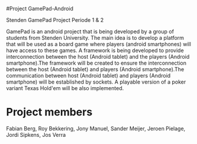 #Project GamePad-Android

Stenden GamePad Project Periode 1 &amp; 2

GamePad is an android project that is being developed by a group of students from Stenden University. The main idea is to develop a platform that will be used as a board game where players (android smartphones) will have access to these games. 
A framework is being developed to provide interconnection between the host (Android tablet) and the players (Android smartphone).The framework will be created to ensure the interconnection between the host (Android tablet) and players (Android smartphone).The communication between host (Android tablet) and players (Android smartphone) will be established by sockets.
A playable version of a poker variant Texas Hold'em will be also implemented.

# Project members
Fabian Berg, Roy Bekkering, Jony Manuel, Sander Meijer, Jeroen Pielage, Jordi Sipkens, Jos Verra




